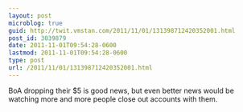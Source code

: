 ```yaml
---
layout: post
microblog: true
guid: http://twit.vmstan.com/2011/11/01/131398712420352001.html
post_id: 3039879
date: 2011-11-01T09:54:28-0600
lastmod: 2011-11-01T09:54:28-0600
type: post
url: /2011/11/01/131398712420352001.html
---
```

BoA dropping their $5 is good news, but even better news would be watching more and more people close out accounts with them.
